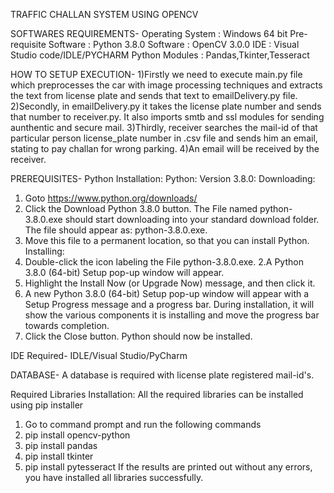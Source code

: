TRAFFIC CHALLAN SYSTEM USING OPENCV

SOFTWARES REQUIREMENTS-
Operating System :       Windows 64 bit
Pre-requisite Software : Python 3.8.0
Software :               OpenCV 3.0.0
IDE :                    Visual Studio code/IDLE/PYCHARM
Python Modules :         Pandas,Tkinter,Tesseract

HOW TO SETUP EXECUTION-
1)Firstly we need to execute main.py file which preprocesses the car with image processing techniques and extracts the text from license plate and sends that text to emailDelivery.py file.
2)Secondly, in emailDelivery.py it takes the license plate number and sends that number to receiver.py. It also imports smtb and ssl modules for sending aunthentic and secure mail.
3)Thirdly, receiver searches the mail-id of that particular person license_plate number in .csv file  and sends him an email, stating to pay challan for wrong parking.
4)An email will be received by the receiver.

PREREQUISITES-
Python Installation:
Python: Version 3.8.0:
Downloading:
1. Goto https://www.python.org/downloads/
2. Click the Download Python 3.8.0 button.
The File named python-3.8.0.exe should start downloading into your standard download folder.
The file should appear as: python-3.8.0.exe.
3. Move this file to a permanent location, so that you can install Python.
Installing:
1. Double-click the icon labeling the File python-3.8.0.exe.
2.A Python 3.8.0 (64-bit) Setup pop-up window will appear. 
3. Highlight the Install Now (or Upgrade Now) message, and then click it.
4. A new Python 3.8.0 (64-bit) Setup pop-up window will appear with a Setup Progress message and a progress bar.
During installation, it will show the various components it is installing and move the progress bar towards completion.
5. Click the Close button.
Python should now be installed.

IDE Required-
IDLE/Visual Studio/PyCharm

DATABASE-
A database is required with license plate registered mail-id's.

Required Libraries Installation:
All the required libraries can be installed using pip installer
1. Go to command prompt and run the following commands
2. pip install opencv-python
3. pip install pandas
4. pip install tkinter
5. pip install pytesseract
If the results are printed out without any errors, you have installed all libraries successfully.



